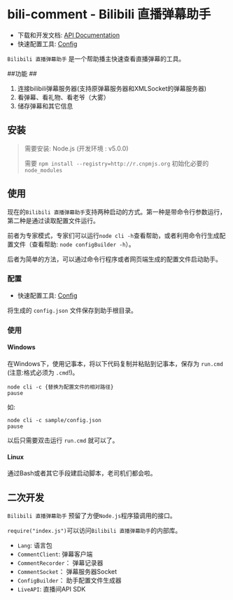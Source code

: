﻿# bili-comment - Bilibili 直播弹幕助手 #

* 下载和开发文档: [API Documentation](http://bili.micblo.com/)
* 快速配置工具: [Config](http://bili.micblo.com/#config/tool)

`Bilibili 直播弹幕助手` 是一个帮助播主快速查看直播弹幕的工具。

##功能 ##

1. 连接bilibili弹幕服务器(支持原弹幕服务器和XMLSocket的弹幕服务器)
2. 看弹幕、看礼物、看老爷（大雾）
3. 储存弹幕和其它信息

## 安装 ##

> 需要安装: Node.js (开发环境 : v5.0.0)
>
> 需要 `npm install --registry=http://r.cnpmjs.org` 初始化必要的 `node_modules`

## 使用 ##

现在的`Bilibili 直播弹幕助手`支持两种启动的方式。第一种是带命令行参数运行，第二种是通过读取配置文件运行。

前者为专家模式，专家们可以运行`node cli -h`查看帮助，或者利用命令行生成配置文件（查看帮助: `node configBuilder -h`）。

后者为简单的方法，可以通过命令行程序或者网页端生成的配置文件启动助手。

### 配置 ###

* 快速配置工具: [Config](http://bili.micblo.com/#config/tool)

将生成的 `config.json` 文件保存到助手根目录。

### 使用 ###

#### Windows ####

在Windows下，使用记事本，将以下代码复制并粘贴到记事本，保存为 `run.cmd` (注意:格式必须为 `.cmd`!)。

```
node cli -c {替换为配置文件的相对路径}
pause
```

如:
```
node cli -c sample/config.json
pause
```

以后只需要双击运行 `run.cmd` 就可以了。

#### Linux ####

通过Bash或者其它手段建启动脚本，老司机们都会啦。

## 二次开发 ##

`Bilibili 直播弹幕助手` 预留了方便`Node.js`程序猿调用的接口。

`require("index.js")`可以访问`Bilibili 直播弹幕助手`的内部库。

- `Lang`: 语言包
- `CommentClient`: 弹幕客户端
- `CommentRecorder`： 弹幕记录器
- `CommentSocket`： 弹幕服务器Socket
- `ConfigBuilder`： 助手配置文件生成器
- `LiveAPI`: 直播间API SDK
